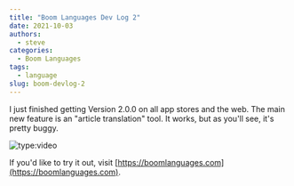 ```yaml
---
title: "Boom Languages Dev Log 2"
date: 2021-10-03
authors:
  - steve
categories:
  - Boom Languages
tags:
  - language
slug: boom-devlog-2
---
```


I just finished getting Version 2.0.0 on all app stores and the web. The main new feature is an "article translation" tool. It works, but as you'll see, it's pretty buggy.

<!-- more -->

![type:video](https://www.youtube.com/embed/IBdZjelApI4)


If you'd like to try it out, visit [https://boomlanguages.com](https://boomlanguages.com).
